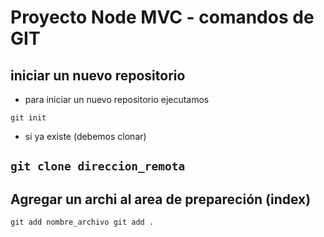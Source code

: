 # Proyecto Node MVC - comandos de GIT
## iniciar un nuevo repositorio
- para iniciar un nuevo repositorio ejecutamos

`
git init
`
- si ya existe (debemos clonar)

`
git clone direccion_remota
`
------
## Agregar un archi al area de prepareción (index)

`
git add nombre_archivo
git add .
`
